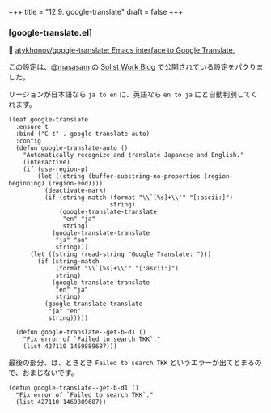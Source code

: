 +++
title = "12.9. google-translate"
draft = false
+++
### [google-translate.el] 
🔗 [atykhonov/google-translate: Emacs interface to Google Translate.](https://github.com/atykhonov/google-translate) 

この設定は、[@masasam](https://twitter.com/SolistWork) の
[Sollst Work Blog](https://solist.work/blog/posts/google-translate/) で公開されている設定をパクりました。

リージョンが日本語なら `ja to en` に、英語なら `en to ja` にと自動判別してくれます。

```elisp
(leaf google-translate
  :ensure t
  :bind ("C-t" . google-translate-auto)
  :config
  (defun google-translate-auto ()
	"Automatically recognize and translate Japanese and English."
	(interactive)
	(if (use-region-p)
		(let ((string (buffer-substring-no-properties (region-beginning) (region-end))))
		  (deactivate-mark)
		  (if (string-match (format "\\`[%s]+\\'" "[:ascii:]")
							string)
			  (google-translate-translate
			   "en" "ja"
			   string)
			(google-translate-translate
			 "ja" "en"
			 string)))
	  (let ((string (read-string "Google Translate: ")))
		(if (string-match
			 (format "\\`[%s]+\\'" "[:ascii:]")
			 string)
			(google-translate-translate
			 "en" "ja"
			 string)
		  (google-translate-translate
		   "ja" "en"
		   string)))))

  (defun google-translate--get-b-d1 ()
	"Fix error of `Failed to search TKK`."
	(list 427110 1469889687)))
```

最後の部分、は、ときどき `Failed to search TKK` というエラーが出てとまるので、おまじないです。
```elisp
(defun google-translate--get-b-d1 ()
  "Fix error of `Failed to search TKK`."
  (list 427110 1469889687))
```
